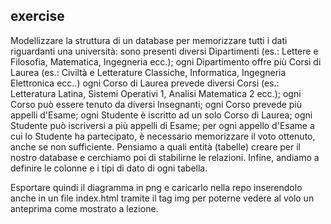 ## exercise

Modellizzare la struttura di un database per memorizzare tutti i dati riguardanti una università:
sono presenti diversi Dipartimenti (es.: Lettere e Filosofia, Matematica, Ingegneria ecc.);
ogni Dipartimento offre più Corsi di Laurea (es.: Civiltà e Letterature Classiche, Informatica, Ingegneria Elettronica ecc..)
ogni Corso di Laurea prevede diversi Corsi (es.: Letteratura Latina, Sistemi Operativi 1, Analisi Matematica 2 ecc.);
ogni Corso può essere tenuto da diversi Insegnanti;
ogni Corso prevede più appelli d'Esame;
ogni Studente è iscritto ad un solo Corso di Laurea;
ogni Studente può iscriversi a più appelli di Esame;
per ogni appello d'Esame a cui lo Studente ha partecipato, è necessario memorizzare il voto ottenuto, anche se non sufficiente.
Pensiamo a quali entità (tabelle) creare per il nostro database e cerchiamo poi di stabilirne le relazioni. Infine, andiamo a definire le colonne e i tipi di dato di ogni tabella.

Esportare quindi il diagramma in png e caricarlo nella repo inserendolo anche in un file index.html tramite il tag img per poterne vedere al volo un anteprima come mostrato a lezione.
